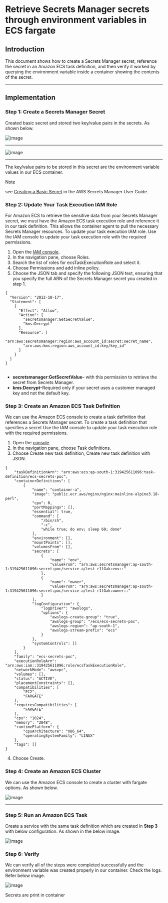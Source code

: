 # Retrieve Secrets Manager secrets through environment variables in ECS fargate

## Introduction
This document shows how to create a Secrets Manager secret, reference the secret in an Amazon ECS task definition, and then verify it worked by querying the environment variable inside a container showing the contents of the secret.

***

## Implementation
### **Step 1:** Create a Secrets Manager Secret

Created basic secret and stored two key/value pairs in the secrets. As shown below.

![image](https://github.com/ayushh09/Aws_farget/assets/150698783/7ea1e4b2-bfd0-4dca-a24a-840e946192f0)
***

![image](https://github.com/ayushh09/Aws_farget/assets/150698783/da9a0506-3325-41d4-a970-7d39322d98b9)
***

The key/value pairs to be stored in this secret are the environment variable values in our ECS container.

> [!NOTE]  
> see [Creating a Basic Secret](https://docs.aws.amazon.com/secretsmanager/latest/userguide/managing-secrets.html) in the AWS Secrets Manager User Guide.

### **Step 2:** Update Your Task Execution IAM Role
For Amazon ECS to retrieve the sensitive data from your Secrets Manager secret, we must have the Amazon ECS task execution role and reference it in our task definition. This allows the container agent to pull the necessary Secrets Manager resources.
To update your task execution IAM role. Use the IAM console to update your task execution role with the required permissions.
1. Open the [IAM console](https://console.aws.amazon.com/iam/).
2. In the navigation pane, choose Roles.
3. Search the list of roles for ecsTaskExecutionRole and select it.
4. Choose Permissions and add inline policy.
5. Choose the JSON tab and specify the following JSON text, ensuring that you specify the full ARN of the Secrets Manager secret you created in step 1.

```shell 
{
  "Version": "2012-10-17",
  "Statement": [
    {
      "Effect": "Allow",
      "Action": [
        "secretsmanager:GetSecretValue",
        "kms:Decrypt"
      ],
      "Resource": [
        "arn:aws:secretsmanager:region:aws_account_id:secret:secret_name",
        "arn:aws:kms:region:aws_account_id:key/key_id"
      ]
    }
  ]
}


```
- **secretsmanager**:**GetSecretValue**– with this permission to retrieve the secret from Secrets Manager.
- **kms**:**Decrypt**–Required only if your secret uses a customer managed key and not the default key.

### **Step 3:** Create an Amazon ECS Task Definition
We can use the Amazon ECS console to create a task definition that references a Secrets Manager secret. To create a task definition that specifies a secret
Use the IAM console to update your task execution role with the required permissions.
1. Open the [console](https://console.aws.amazon.com/ecs/v2).
2. In the navigation pane, choose Task definitions.
3. Choose Create new task definition, Create new task definition with JSON.

```shell
{
    "taskDefinitionArn": "arn:aws:ecs:ap-south-1:319425611096:task-definition/ecs-secrets-poc",
    "containerDefinitions": [
        {
            "name": "container-a",
            "image": "public.ecr.aws/nginx/nginx:mainline-alpine3.18-perl",
            "cpu": 0,
            "portMappings": [],
            "essential": true,
            "command": [
                "/bin/sh",
                "-c",
                "while true; do env; sleep 60; done"
            ],
            "environment": [],
            "mountPoints": [],
            "volumesFrom": [],
            "secrets": [
                {
                    "name": "env",
                    "valueFrom": "arn:aws:secretsmanager:ap-south-1:319425611096:secret:poc/service-a/test-r1lGak:env::"
                },
                {
                    "name": "owner",
                    "valueFrom": "arn:aws:secretsmanager:ap-south-1:319425611096:secret:poc/service-a/test-r1lGak:owner::"
                }
            ],
            "logConfiguration": {
                "logDriver": "awslogs",
                "options": {
                    "awslogs-create-group": "true",
                    "awslogs-group": "/ecs/ecs-secrets-poc",
                    "awslogs-region": "ap-south-1",
                    "awslogs-stream-prefix": "ecs"
                }
            },
            "systemControls": []
        }
    ],
    "family": "ecs-secrets-poc",
    "executionRoleArn": "arn:aws:iam::319425611096:role/ecsTaskExecutionRole",
    "networkMode": "awsvpc",
    "volumes": [],
    "status": "ACTIVE",
    "placementConstraints": [],
    "compatibilities": [
        "EC2",
        "FARGATE"
    ],
    "requiresCompatibilities": [
        "FARGATE"
    ],
    "cpu": "1024",
    "memory": "2048",
    "runtimePlatform": {
        "cpuArchitecture": "X86_64",
        "operatingSystemFamily": "LINUX"
    },
    "tags": []
}

```

4. Choose Create.


### **Step 4:** Create an Amazon ECS Cluster

We can use the Amazon ECS console to create a cluster with fargate options. As shown below.

![image](https://github.com/ayushh09/Aws_farget/assets/150698783/aedbaa9d-5179-4465-b17f-b392f7823f0d)
***

### **Step 5:** Run an Amazon ECS Task
Create a service with the same task definition which are created in **Step 3** with below configuration. As shown in the below image.

![image](https://github.com/ayushh09/Aws_farget/assets/150698783/fabd95f9-7ed0-4684-bb53-129c9103b101)


### **Step 6:** Verify

We can verify all of the steps were completed successfully and the environment variable was created properly in our container.
Check the logs. Refer below image.

![image](https://github.com/ayushh09/Aws_farget/assets/150698783/a42c003a-a9d6-4a64-bba2-bf07423c697c)


Secrets are print in container 


